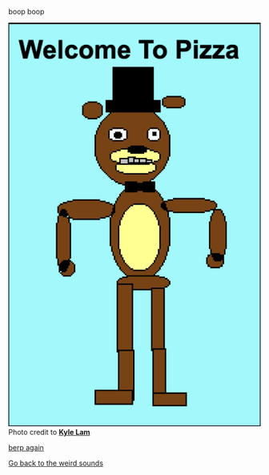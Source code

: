 boop boop

![](Poster.png)
Photo credit to [**Kyle Lam**](https://github.com/kylel3769)

[berp again](funny2.md)

[Go back to the weird sounds](../Consquences/weird-sound.md)
